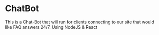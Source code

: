 # ChatBot
This is a Chat-Bot that will run for clients connecting to our site that would like FAQ answers 24/7. Using NodeJS &amp; React
